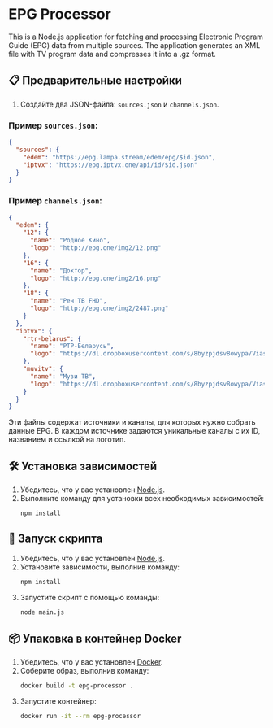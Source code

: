 
# EPG Processor

This is a Node.js application for fetching and processing Electronic Program Guide (EPG) data from multiple sources. The application generates an XML file with TV program data and compresses it into a .gz format.

## 📋 Предварительные настройки

1. Создайте два JSON-файла: `sources.json` и `channels.json`.

### Пример `sources.json`:
```json
{
  "sources": {
    "edem": "https://epg.lampa.stream/edem/epg/$id.json",
    "iptvx": "https://epg.iptvx.one/api/id/$id.json"
  }
}
```

### Пример `channels.json`:
```json
{
  "edem": {
    "12": {
      "name": "Родное Кино",
      "logo": "http://epg.one/img2/12.png"
    },
    "16": {
      "name": "Доктор",
      "logo": "http://epg.one/img2/16.png"
    },
    "18": {
      "name": "Рен ТВ FHD",
      "logo": "http://epg.one/img2/2487.png"
    }
  },
  "iptvx": {
    "rtr-belarus": {
      "name": "РТР-Беларусь",
      "logo": "https://dl.dropboxusercontent.com/s/8byzpjdsv8owypa/Viasat_Kino_Comedy.png"
    },
    "muvitv": {
      "name": "Муви ТВ",
      "logo": "https://dl.dropboxusercontent.com/s/8byzpjdsv8owypa/Viasat_Kino_Comedy.png"
    }
  }
}
```

Эти файлы содержат источники и каналы, для которых нужно собрать данные EPG. В каждом источнике задаются уникальные каналы с их ID, названием и ссылкой на логотип.

## 🛠️ Установка зависимостей

1. Убедитесь, что у вас установлен [Node.js](https://nodejs.org/).
2. Выполните команду для установки всех необходимых зависимостей:
   ```bash
   npm install
   ```

## 🚀 Запуск скрипта

1. Убедитесь, что у вас установлен [Node.js](https://nodejs.org/).
2. Установите зависимости, выполнив команду:
   ```bash
   npm install
   ```
3. Запустите скрипт с помощью команды:
   ```bash
   node main.js
   ```

## 📦 Упаковка в контейнер Docker

1. Убедитесь, что у вас установлен [Docker](https://www.docker.com/).
2. Соберите образ, выполнив команду:
   ```bash
   docker build -t epg-processor .
   ```
3. Запустите контейнер:
   ```bash
   docker run -it --rm epg-processor
   ```


